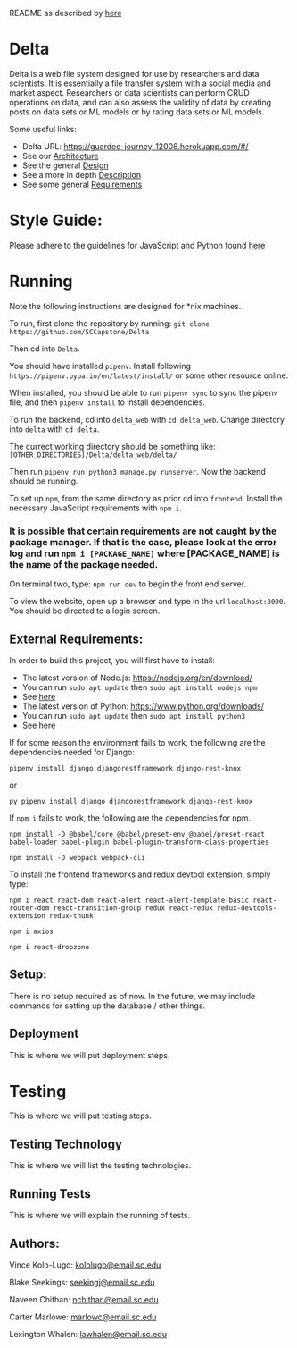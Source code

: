 README as described by [here](https://capstone.cse.sc.edu/milestone/source-control/#september)

# Delta
Delta is a web file system designed for use by researchers and data scientists. It is essentially a file transfer system with a social media and market aspect. Researchers or data scientists can perform CRUD operations on data, and can also assess the validity of data by creating posts on data sets or ML models or by rating data sets or ML models. 

Some useful links:
- Delta URL: https://guarded-journey-12008.herokuapp.com/#/ 
- See our [Architecture](https://github.com/SCCapstone/Delta/wiki/Architecture)
- See the general [Design](https://github.com/SCCapstone/Delta/wiki/Architecture)
- See a more in depth [Description](https://github.com/SCCapstone/Delta/wiki/Project-Description)
- See some general [Requirements](https://github.com/SCCapstone/Delta/wiki/Requirements)


# Style Guide:
Please adhere to the guidelines for JavaScript and Python found [here](https://google.github.io/styleguide/)

# Running
Note the following instructions are designed for *nix machines.

To run, first clone the repository by running:
`git clone https://github.com/SCCapstone/Delta` 

Then cd into `Delta`. 

You should have installed `pipenv`. Install following `https://pipenv.pypa.io/en/latest/install/` or some other resource online.

When installed, you should be able to run 
`pipenv sync` to sync the pipenv file, and then `pipenv install` to install dependencies.

To run the backend, cd into `delta_web` with `cd delta_web`.
Change directory into `delta` with `cd delta`.

The currect working directory should be something like:
`[OTHER_DIRECTORIES]/Delta/delta_web/delta/`

Then run `pipenv run python3 manage.py runserver`. Now the backend should be running.

To set up `npm`, from the same directory as prior cd into `frontend`. 
Install the necessary JavaScript requirements with `npm i`. 
### It is possible that certain requirements are not caught by the package manager. If that is the case, please look at the error log and run `npm i [PACKAGE_NAME]` where [PACKAGE_NAME] is the name of the package needed.

On terminal two, type:
`npm run dev` to begin the front end server.

To view the website, open up a browser and type in the url `localhost:8000`. You should be directed to a login screen.

## External Requirements:
In order to build this project, you will first have to install:

- The latest version of Node.js: https://nodejs.org/en/download/
- You can run `sudo apt update` then `sudo apt install nodejs npm`
- See [here](https://linuxize.com/post/how-to-install-node-js-on-ubuntu-20-04/)
- The latest version of Python: https://www.python.org/downloads/
- You can run `sudo apt update` then `sudo apt install python3`
- See [here](https://www.makeuseof.com/install-python-ubuntu/)

If for some reason the environment fails to work, the following are the dependencies needed for Django:

`pipenv install django djangorestframework django-rest-knox`

or

`py pipenv install django djangorestframework django-rest-knox`

If `npm i` fails to work, the following are the dependencies for npm.

`npm install -D @babel/core @babel/preset-env @babel/preset-react babel-loader babel-plugin babel-plugin-transform-class-properties`

`npm install -D webpack webpack-cli`

To install the frontend frameworks and redux devtool extension, simply type:

`npm i react react-dom react-alert react-alert-template-basic react-router-dom react-transition-group redux react-redux redux-devtools-extension redux-thunk`

`npm i axios` 

`npm i react-dropzone`

## Setup:
There is no setup required as of now. In the future, we may include commands for setting up the database / other things.

## Deployment
This is where we will put deployment steps.

# Testing
This is where we will put testing steps.

## Testing Technology
This is where we will list the testing technologies.

## Running Tests
This is where we will explain the running of tests.

## Authors:
Vince Kolb-Lugo: kolblugo@email.sc.edu

Blake Seekings: seekingj@email.sc.edu

Naveen Chithan: nchithan@email.sc.edu

Carter Marlowe: marlowc@email.sc.edu

Lexington Whalen: lawhalen@email.sc.edu
